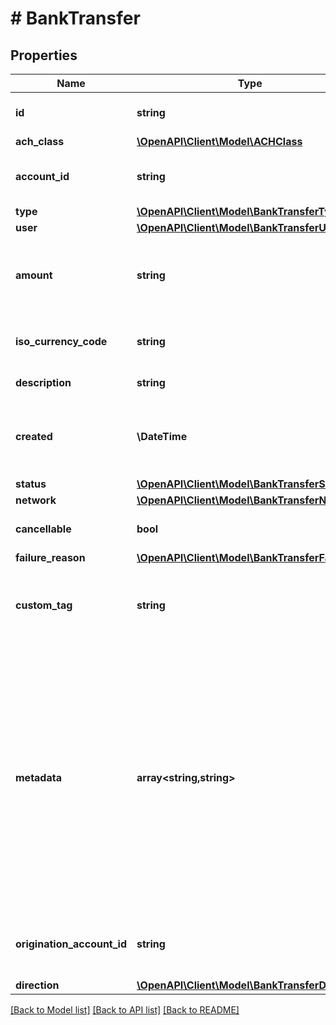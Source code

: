 # # BankTransfer

## Properties

Name | Type | Description | Notes
------------ | ------------- | ------------- | -------------
**id** | **string** | Plaid’s unique identifier for a bank transfer. |
**ach_class** | [**\OpenAPI\Client\Model\ACHClass**](ACHClass.md) |  |
**account_id** | **string** | The account ID that should be credited/debited for this bank transfer. |
**type** | [**\OpenAPI\Client\Model\BankTransferType**](BankTransferType.md) |  |
**user** | [**\OpenAPI\Client\Model\BankTransferUser**](BankTransferUser.md) |  |
**amount** | **string** | The amount of the bank transfer (decimal string with two digits of precision e.g. \&quot;10.00\&quot;). |
**iso_currency_code** | **string** | The currency of the transfer amount, e.g. \&quot;USD\&quot; |
**description** | **string** | The description of the transfer. |
**created** | **\DateTime** | The datetime when this bank transfer was created. This will be of the form &#x60;2006-01-02T15:04:05Z&#x60; |
**status** | [**\OpenAPI\Client\Model\BankTransferStatus**](BankTransferStatus.md) |  |
**network** | [**\OpenAPI\Client\Model\BankTransferNetwork**](BankTransferNetwork.md) |  |
**cancellable** | **bool** | When &#x60;true&#x60;, you can still cancel this bank transfer. |
**failure_reason** | [**\OpenAPI\Client\Model\BankTransferFailure**](BankTransferFailure.md) |  |
**custom_tag** | **string** | A string containing the custom tag provided by the client in the create request. Will be null if not provided. |
**metadata** | **array<string,string>** | The Metadata object is a mapping of client-provided string fields to any string value. The following limitations apply: - The JSON values must be Strings (no nested JSON objects allowed) - Only ASCII characters may be used - Maximum of 50 key/value pairs - Maximum key length of 40 characters - Maximum value length of 500 characters |
**origination_account_id** | **string** | Plaid’s unique identifier for the origination account that was used for this transfer. |
**direction** | [**\OpenAPI\Client\Model\BankTransferDirection**](BankTransferDirection.md) |  |

[[Back to Model list]](../../README.md#models) [[Back to API list]](../../README.md#endpoints) [[Back to README]](../../README.md)
